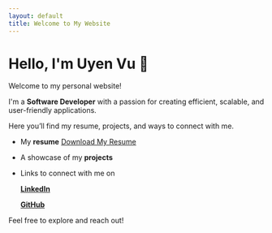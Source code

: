 ```yaml
---
layout: default
title: Welcome to My Website
---
```


# Hello, I'm Uyen Vu 👋
Welcome to my personal website! 

I'm a **Software Developer** with a passion for creating efficient, scalable, and user-friendly applications.

Here you’ll find my resume, projects, and ways to connect with me.

- My **resume**
  [Download My Resume](files/resume.pdf)
- A showcase of my **projects**
- Links to connect with me on
  
  **[LinkedIn](https://linkedin.com/in/your-profile)**
  
  **[GitHub](https://github.com/your-username)**


Feel free to explore and reach out!
